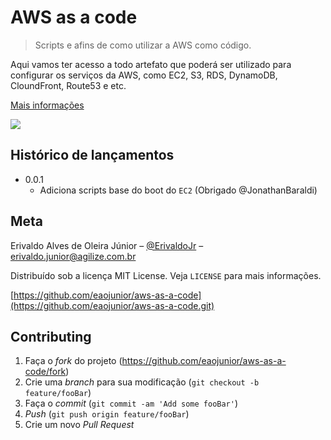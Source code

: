 # AWS as a code
> Scripts e afins de como utilizar a AWS como código.

Aqui vamos ter acesso a todo artefato que poderá ser utilizado para configurar os serviços da AWS, como EC2, S3, RDS, DynamoDB, CloundFront, Route53 e etc.

[Mais informações](http://wiki.agilize.com.br)

![](https://emoji.slack-edge.com/T02DZKXPX/agilize/1c4fd71a8c53cc1c.png)

## Histórico de lançamentos

* 0.0.1
    * Adiciona scripts base do boot do `EC2` (Obrigado @JonathanBaraldi) 

## Meta

Erivaldo Alves de Oleira Júnior – [@ErivaldoJr](https://github.com/eaojunior) – erivaldo.junior@agilize.com.br

Distribuído sob a licença MIT License. Veja `LICENSE` para mais informações.

[https://github.com/eaojunior/aws-as-a-code](https://github.com/eaojunior/aws-as-a-code.git)

## Contributing

1. Faça o _fork_ do projeto (<https://github.com/eaojunior/aws-as-a-code/fork>)
2. Crie uma _branch_ para sua modificação (`git checkout -b feature/fooBar`)
3. Faça o _commit_ (`git commit -am 'Add some fooBar'`)
4. _Push_ (`git push origin feature/fooBar`)
5. Crie um novo _Pull Request_

[npm-image]: https://img.shields.io/npm/v/datadog-metrics.svg?style=flat-square
[npm-url]: https://npmjs.org/package/datadog-metrics
[npm-downloads]: https://img.shields.io/npm/dm/datadog-metrics.svg?style=flat-square
[travis-image]: https://img.shields.io/travis/dbader/node-datadog-metrics/master.svg?style=flat-square
[travis-url]: https://travis-ci.org/dbader/node-datadog-metrics
[wiki]: http://wiki.agilize.com.br

